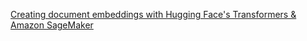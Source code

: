 
[Creating document embeddings with Hugging Face's Transformers & Amazon SageMaker](https://www.philschmid.de/custom-inference-huggingface-sagemaker)
